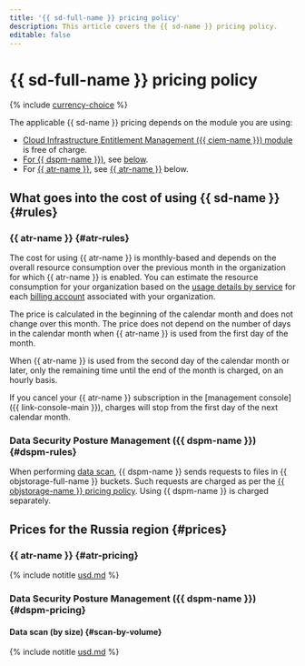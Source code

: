 ```yaml
---
title: '{{ sd-full-name }} pricing policy'
description: This article covers the {{ sd-name }} pricing policy.
editable: false
---
```


# {{ sd-full-name }} pricing policy



{% include [currency-choice](../_includes/pricing/currency-choice.md) %}

The applicable {{ sd-name }} pricing depends on the module you are using:

* [Cloud Infrastructure Entitlement Management ({{ ciem-name }}) module](concepts/ciem.md) is free of charge.
* [For {{ dspm-name }})](concepts/dspm.md), see [below](#dspm-rules).
* For [{{ atr-name }}](concepts/access-transparency.md), see [{{ atr-name }}](#atr-rules) below.

## What goes into the cost of using {{ sd-name }} {#rules}

### {{ atr-name }} {#atr-rules}

The cost for using {{ atr-name }} is monthly-based and depends on the overall resource consumption over the previous month in the organization for which {{ atr-name }} is enabled. You can estimate the resource consumption for your organization based on the [usage details by service](../billing/operations/check-charges.md#services_1) for each [billing account](../billing/concepts/billing-account.md) associated with your organization.

The price is calculated in the beginning of the calendar month and does not change over this month. The price does not depend on the number of days in the calendar month when {{ atr-name }} is used from the first day of the month.

When {{ atr-name }} is used from the second day of the calendar month or later, only the remaining time until the end of the month is charged, on an hourly basis.

If you cancel your {{ atr-name }} subscription in the [management console]({{ link-console-main }}), charges will stop from the first day of the next calendar month.

### Data Security Posture Management ({{ dspm-name }}) {#dspm-rules}

When performing [data scan](operations/dspm/create-scan.md), {{ dspm-name }} sends requests to files in {{ objstorage-full-name }} buckets. Such requests are charged as per the [{{ objstorage-name }} pricing policy](../storage/pricing.md). Using {{ dspm-name }} is charged separately.

## Prices for the Russia region {#prices}

### {{ atr-name }} {#atr-pricing}



{% include notitle [usd.md](../_pricing/security-deck/access-transparency/usd.md) %}


### Data Security Posture Management ({{ dspm-name }}) {#dspm-pricing}

#### Data scan (by size) {#scan-by-volume}



{% include notitle [usd.md](../_pricing/security-deck/dspm/usd.md) %}

